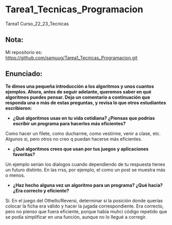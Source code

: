 # Tarea1_Tecnicas_Programacion
Tarea1 Curso_22_23_Tecnicas

## Nota:
Mi repositorio es: https://github.com/samuug/Tarea1_Tecnicas_Programacion.git

## Enunciado:

__Te dimos una pequeña introducción a los algoritmos y unos cuantos ejemplos. Ahora, antes de seguir adelante, queremos saber en qué algoritmos puedes pensar.
Deja un comentario a continuación que responda una o más de estas preguntas, y revisa lo que otros estudiantes escribieron:__

* __¿Qué algoritmos usas en tu vida cotidiana? ¿Piensas que podrías escribir un programa para hacerlos más eficientes?__


Como hacer un filete, como ducharme, como vestirme, venir a clase, etc. Algunos si, pero otros no creo q puedan hacerse más eficientes.

* __¿Qué algoritmos crees que usan por tus juegos y aplicaciones favoritas?__


Un ejemplo serían los dialogos cuando dependiendo de tu respuesta tienes un futuro distinto. En las rrss, por ejemplo, el como un post se muestra más o menos.

* __¿Haz hecho alguna vez un algoritmo para un programa? ¿Qué hacía? ¿Era correcto y eficiente?__


Si. En el juego del Othello/Reversi, determinar si la posición donde querías colocar la ficha era válido y hacer la jugada correspondiente. Era correcto, pero no pienso que fuera eficiente, porque había muhci código repetido que se podía simplificar en una función, aunque no lo llegué a corregir.
